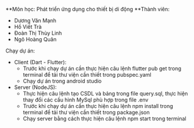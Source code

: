 **Môn học: Phát triển ứng dụng cho thiết bị di động
**Thành viên: 
 - Dương Văn Mạnh
 - Hồ Viết Trà
 - Đoàn Thị Thùy Linh
 - Ngô Hoàng Quân


Chạy dự án:
- Client (Dart - Flutter): 
    + Trước khi chạy dự án cần thực hiện câu lệnh flutter pub get trong terminal để tải thư viện cần thiết trong pubspec.yaml
    + Chạy dự án trong android studio
- Server (NodeJS):
    + Thực hiện câu lệnh tạo CSDL và bảng trong file query.sql, thực hiện thay đổi các cấu hình MySql phù hợp trong file .env
    + Trước khi chạy dự án cần thực hiện câu lệnh npm install trong terminal để tải thư viện cần thiết trong package.json
    + Chạy server bằng cách thực hiện câu lệnh npm start trong terminal